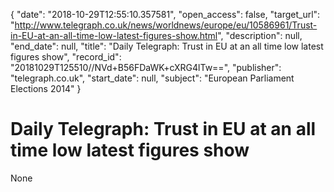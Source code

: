 {
  "date": "2018-10-29T12:55:10.357581", 
  "open_access": false, 
  "target_url": "http://www.telegraph.co.uk/news/worldnews/europe/eu/10586961/Trust-in-EU-at-an-all-time-low-latest-figures-show.html", 
  "description": null, 
  "end_date": null, 
  "title": "Daily Telegraph: Trust in EU at an all time low latest figures show", 
  "record_id": "20181029T125510//NVd+B56FDaWK+cXRG4lTw==", 
  "publisher": "telegraph.co.uk", 
  "start_date": null, 
  "subject": "European Parliament Elections 2014"
}

# Daily Telegraph: Trust in EU at an all time low latest figures show

None